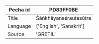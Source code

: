 |Pecha id | PD83FF0BE
| --- | --- 
|Title | Śāṅkhāyanaśrautasūtra 
|Language | ['English', 'Sanskrit']
|Source | 'GRETIL'